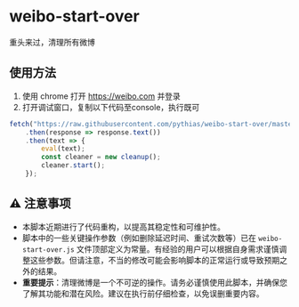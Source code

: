 # weibo-start-over

重头来过，清理所有微博

## 使用方法

1. 使用 chrome 打开 https://weibo.com 并登录
2. 打开调试窗口，复制以下代码至console，执行既可
```js
fetch("https://raw.githubusercontent.com/pythias/weibo-start-over/master/weibo-start-over.js")
    .then(response => response.text())
    .then(text => {
        eval(text);
        const cleaner = new cleanup();
        cleaner.start();
    });
```

## ⚠️ 注意事项

*   本脚本近期进行了代码重构，以提高其稳定性和可维护性。
*   脚本中的一些关键操作参数（例如删除延迟时间、重试次数等）已在 `weibo-start-over.js` 文件顶部定义为常量。有经验的用户可以根据自身需求谨慎调整这些参数。但请注意，不当的修改可能会影响脚本的正常运行或导致预期之外的结果。
*   **重要提示**：清理微博是一个不可逆的操作。请务必谨慎使用此脚本，并确保您了解其功能和潜在风险。建议在执行前仔细检查，以免误删重要内容。


